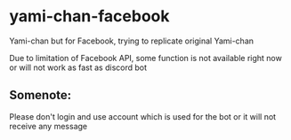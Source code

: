 # yami-chan-facebook
Yami-chan but for Facebook, trying to replicate original Yami-chan

Due to limitation of Facebook API, some function is not available right now or will not work as fast as discord bot

## Somenote:
Please don't login and use account which is used for the bot or it will not receive any message 